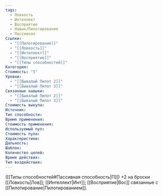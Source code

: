 ```yaml
---
tags:
  - Ловкость
  - Интеллект
  - Восприятие
  - Навык/Пилотирование
  - Пассивная
Ссылки:
  - "[[Пилотирование]]"
  - "[[Ловкость]]"
  - "[[Интеллект]]"
  - "[[Восприятие]]"
  - "[[Типы способностей]]"
Категория: 
Стоимость: "5"
Уровни:
  - "[[Бывалый Пилот 2]]"
  - "[[Бывалый Пилот 3]]"
Связанные навыки:
  - "[[Бывалый Пилот 2]]"
  - "[[Бывалый Пилот 3]]"
Стоимость выкупа:
Источник:
Тип способности:
Время применения:
Стоимость применения:
Используемый пул:
Стоимость пула:
Характеристики:
Дальность:
Шаблон:
Количество целей:
Время действия:
Тип воздействия:
---
```

([[Типы способностей#Пассивная способность|П]]) +2 на броски [[Ловкость|Лов]]; [[Интеллект|Инт]]; [[Восприятие|Вос]] связанные с [[Пилотирование|Пилотированием]]. 
